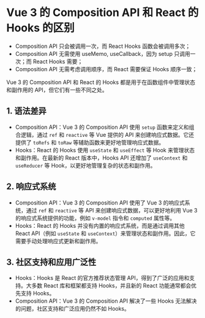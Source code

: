 # Vue 3 的 Composition API 和 React 的 Hooks 的区别

- Composition API 只会被调用一次，而 React Hooks 函数会被调用多次；
- Composition API 无需使用 useMemo, useCallback，因为 setup 只调用一次；而 React Hooks 需要；
- Composition API 无需考虑调用顺序，而 React 需要保证 Hooks 顺序一致；

Vue 3 的 Composition API 和 React 的 Hooks 都是用于在函数组件中管理状态和副作用的 API，但它们有一些不同之处。

## 1. 语法差异

* Composition API：Vue 3 的 Composition API 使用 `setup` 函数来定义和组合逻辑，通过 `ref` 和 `reactive` 等 Vue 提供的 API 来创建响应式数据。它还提供了 `toRefs` 和 `toRaw` 等辅助函数来更好地管理响应式数据。
* Hooks：React 的 Hooks 使用 `useState` 和 `useEffect` 等 Hook 来管理状态和副作用。在最新的 React 版本中，Hooks API 还增加了 `useContext` 和 `useReducer` 等 Hook，以更好地管理复杂的状态和副作用。
  
## 2. 响应式系统

* Composition API：Vue 3 的 Composition API 使用了 Vue 3 的响应式系统，通过 `ref` 和 `reactive` 等 API 来创建响应式数据，可以更好地利用 Vue 3 的响应式系统提供的功能，例如 `v-model` 指令和 `computed` 属性等。
* Hooks：React 的 Hooks 并没有内置的响应式系统，而是通过调用其他 React API（例如 `useState` 和 `useContext`）来管理状态和副作用。因此，它需要手动处理响应式更新和副作用。

## 3. 社区支持和应用广泛性

* Hooks：Hooks 是 React 的官方推荐状态管理 API，得到了广泛的应用和支持。大多数 React 库和框架都支持 Hooks，并且新的 React 功能通常都会优先支持 Hooks。
* Composition API：Vue 3 的 Composition API 解决了一些 Hooks 无法解决的问题，社区支持和广泛应用仍然不如 Hooks。
